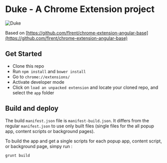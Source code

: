 Duke - A Chrome Extension project
================
![Duke](http://i.imgur.com/ns7QoLz.jpg)

Based on  [https://github.com/flrent/chrome-extension-angular-base](https://github.com/flrent/chrome-extension-angular-base)

## Get Started
- Clone this repo
- Run `npm install` and `bower install`
- Go to `chrome://extensions/`
- Activate developer mode
- Click on  `load an unpacked extension` and locate your cloned repo, and select the `app` folder

## Build and deploy
The build `manifest.json` file is `manifest-build.json`. It differs from the regular `manifest.json` to use only built files (single files for the all popup app, content scripts or background pages).

To build the app and get a single scripts for each popup app, content script, or background page, simpy run :

`grunt build`